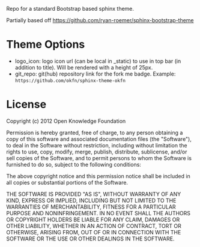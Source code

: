 Repo for a standard Bootstrap based sphinx theme.

Partially based off https://github.com/ryan-roemer/sphinx-bootstrap-theme

Theme Options
=============

* logo\_icon: logo icon url (can be local in \_static) to use in top bar (in addition to title). Will be rendered with a height of 25px.
* git\_repo: git(hub) repository link for the fork me badge. Example: `https://github.com/okfn/sphinx-theme-okfn`

License
=======

Copyright (c) 2012 Open Knowledge Foundation

Permission is hereby granted, free of charge, to any person obtaining a copy
of this software and associated documentation files (the "Software"), to deal
in the Software without restriction, including without limitation the rights
to use, copy, modify, merge, publish, distribute, sublicense, and/or sell
copies of the Software, and to permit persons to whom the Software is
furnished to do so, subject to the following conditions:

The above copyright notice and this permission notice shall be included in
all copies or substantial portions of the Software.

THE SOFTWARE IS PROVIDED "AS IS", WITHOUT WARRANTY OF ANY KIND, EXPRESS OR
IMPLIED, INCLUDING BUT NOT LIMITED TO THE WARRANTIES OF MERCHANTABILITY,
FITNESS FOR A PARTICULAR PURPOSE AND NONINFRINGEMENT. IN NO EVENT SHALL THE
AUTHORS OR COPYRIGHT HOLDERS BE LIABLE FOR ANY CLAIM, DAMAGES OR OTHER
LIABILITY, WHETHER IN AN ACTION OF CONTRACT, TORT OR OTHERWISE, ARISING FROM,
OUT OF OR IN CONNECTION WITH THE SOFTWARE OR THE USE OR OTHER DEALINGS IN
THE SOFTWARE.

